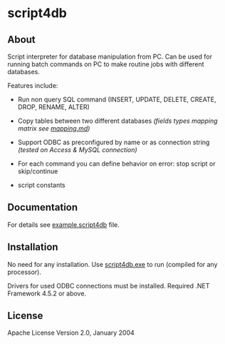 script4db
=========

About
-----
Script interpreter for database manipulation from PC.
Can be used for running batch commands on PC to make routine jobs with different databases.

Features include:
- Run non query SQL command (INSERT, UPDATE, DELETE, CREATE, DROP, RENAME, ALTER)

- Copy tables between two different databases *(fields types mapping matrix see [mapping.md](https://github.com/gorenstein/script4db/blob/master/mapping.md))*

- Support ODBC as preconfigured by name or as connection string *(tested on Access & MySQL connection)*

- For each command you can define behavior on error: stop script or skip/continue

- script constants

Documentation
-------------
For details see [example.script4db](https://github.com/gorenstein/script4db/blob/master/example.script4db) file.

Installation
------------
No need for any installation.
Use [script4db.exe](https://github.com/gorenstein/script4db/blob/master/script4db.exe) to run (compiled for any processor).

Drivers for used ODBC connections must be installed.
Required .NET Framework 4.5.2 or above.

License
-------
Apache License Version 2.0, January 2004

